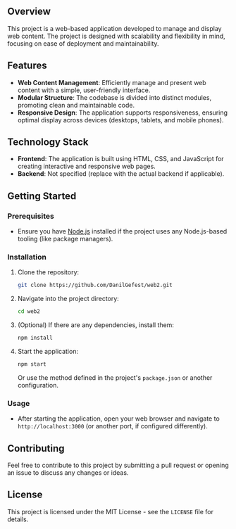 
## Overview
This project is a web-based application developed to manage and display web content. The project is designed with scalability and flexibility in mind, focusing on ease of deployment and maintainability.

## Features
- **Web Content Management**: Efficiently manage and present web content with a simple, user-friendly interface.
- **Modular Structure**: The codebase is divided into distinct modules, promoting clean and maintainable code.
- **Responsive Design**: The application supports responsiveness, ensuring optimal display across devices (desktops, tablets, and mobile phones).

## Technology Stack
- **Frontend**: The application is built using HTML, CSS, and JavaScript for creating interactive and responsive web pages.
- **Backend**: Not specified (replace with the actual backend if applicable).

## Getting Started

### Prerequisites
- Ensure you have [Node.js](https://nodejs.org/en/) installed if the project uses any Node.js-based tooling (like package managers).

### Installation

1. Clone the repository:
    ```bash
    git clone https://github.com/DanilGefest/web2.git
    ```

2. Navigate into the project directory:
    ```bash
    cd web2
    ```

3. (Optional) If there are any dependencies, install them:
    ```bash
    npm install
    ```

4. Start the application:
    ```bash
    npm start
    ```
    Or use the method defined in the project's `package.json` or another configuration.

### Usage
- After starting the application, open your web browser and navigate to `http://localhost:3000` (or another port, if configured differently).

## Contributing
Feel free to contribute to this project by submitting a pull request or opening an issue to discuss any changes or ideas.

## License
This project is licensed under the MIT License - see the `LICENSE` file for details.
